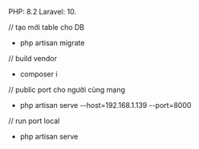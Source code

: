 PHP: 8.2
Laravel: 10.

// tạo mới table cho DB
- php artisan migrate

// build vendor
- composer i

// public port cho người cùng mạng
- php artisan serve --host=192.168.1.139 --port=8000

// run port local
- php artisan serve
